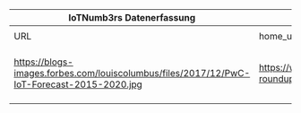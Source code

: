 |IoTNumb3rs Datenerfassung|||||||||||
| ---- | ---- | ---- | ---- | ---- | ---- | ---- | ---- | ---- | ---- | ---- |
||||||||||||
|URL|home_url|filename|device_class|device_count|market_class|market_volume|prognosis_year|publication_year|authorship_class|Dropbox folder|
|https://blogs-images.forbes.com/louiscolumbus/files/2017/12/PwC-IoT-Forecast-2015-2020.jpg|https://www.forbes.com/sites/louiscolumbus/2017/12/10/2017-roundup-of-internet-of-things-forecasts/#17df0c5c1480|file10_PwC-IoT-Forecast-2015-2020.jpg||||||||Pattoho/20181126-1801|
